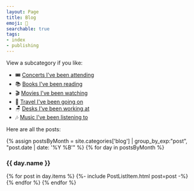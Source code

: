```yaml
---
layout: Page
title: Blog
emoji: 📓
searchable: true
tags:
- index
- publishing
---
```


View a subcategory if you like:
- 🎟️ [Concerts I've been attending](attending)
- 📚 [Books I've been reading](reading)
- 🎬 [Movies I've been watching](watching)
- 🌋 [Travel I've been going on](traveling)
- 🪑 [Desks I've been working at](working)
- 🎶 [Music I've been listening to](listening)

Here are all the posts:

{% assign postsByMonth = 
site.categories['blog'] | group_by_exp:"post", "post.date | date: '%Y %B'" %}
{% for day in postsByMonth %}
  <h3 id="{{ day.name }}">{{ day.name }}</h3>
  {% for post in day.items %}
  {%- include PostListItem.html post=post -%}
  {% endfor %}
{% endfor %}
